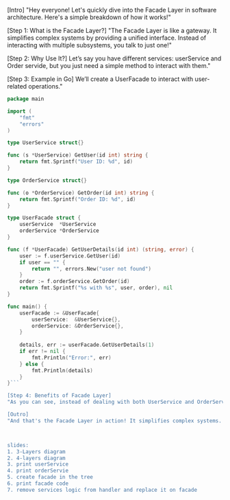 [Intro]
"Hey everyone! Let's quickly dive into the Facade Layer in software architecture. Here's a simple breakdown of how it works!"

[Step 1: What is the Facade Layer?]
"The Facade Layer is like a gateway. It simplifies complex systems by providing a unified interface. Instead of interacting with multiple subsystems, you talk to just one!"

[Step 2: Why Use It?]
Let’s say you have different services: userService and Order servide, but you just need a simple method to interact with them."

[Step 3: Example in Go]
We’ll create a UserFacade to interact with user-related operations."

```go
package main

import (
    "fmt"
    "errors"
)

type UserService struct{}

func (s *UserService) GetUser(id int) string {
    return fmt.Sprintf("User ID: %d", id)
}

type OrderService struct{}

func (o *OrderService) GetOrder(id int) string {
    return fmt.Sprintf("Order ID: %d", id)
}

type UserFacade struct {
    userService  *UserService
    orderService *OrderService
}

func (f *UserFacade) GetUserDetails(id int) (string, error) {
    user := f.userService.GetUser(id)
    if user == "" {
        return "", errors.New("user not found")
    }
    order := f.orderService.GetOrder(id)
    return fmt.Sprintf("%s with %s", user, order), nil
}

func main() {
    userFacade := &UserFacade{
        userService:  &UserService{},
        orderService: &OrderService{},
    }
    
    details, err := userFacade.GetUserDetails(1)
    if err != nil {
        fmt.Println("Error:", err)
    } else {
        fmt.Println(details)
    }
}```

[Step 4: Benefits of Facade Layer]
"As you can see, instead of dealing with both UserService and OrderService directly, we interact with a single UserFacade. This makes our code more organized!"

[Outro]
"And that's the Facade Layer in action! It simplifies complex systems. Don’t forget to like and follow for more tips!"



slides:
1. 3-Layers diagram
2. 4-layers diagram
3. print userService
4. print orderServie
5. create facade in the tree
6. print facade code
7. remove services logic from handler and replace it on facade 
